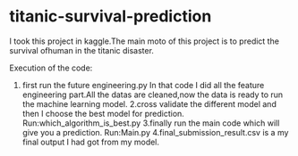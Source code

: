 # titanic-survival-prediction
I took this project in kaggle.The main moto of this project is to predict the survival ofhuman in the titanic disaster.

Execution of the code:
   1. first run the future engineering.py In that code I did all the feature engineering part.All the datas are cleaned,now the data is ready to run the machine learning model.
   2.cross validate the different model and then I choose the best model for prediction.
     Run:which_algorithm_is_best.py
   3.finally run the main code which will give you a prediction.
     Run:Main.py
   4.final_submission_result.csv is a my final output I had got from my model.
   
   
